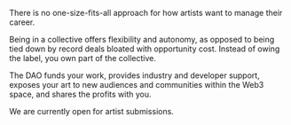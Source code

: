 There is no one-size-fits-all approach for how artists want to manage their career.

Being in a collective offers flexibility and autonomy, as opposed to being tied down by record deals bloated with opportunity cost. Instead of owing the label, you own part of the collective. 

The DAO funds your work, provides industry and developer support, exposes your art to new audiences and communities within the Web3 space, and shares the profits with you. 

We are currently open for artist submissions.
